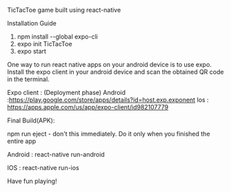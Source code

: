 TicTacToe game built using react-native

Installation Guide

1.	npm install --global expo-cli
2.	expo init TicTacToe
3.	expo start

One way to run react native apps on your android device is to use expo. Install the expo client in your android device and scan the obtained QR code in the terminal.

Expo client : (Deployment phase)
	Android :https://play.google.com/store/apps/details?id=host.exp.exponent 
	Ios : https://apps.apple.com/us/app/expo-client/id982107779 

Final Build(APK):

npm run eject - don't this immediately. Do it only when you finished the entire app

Android : react-native run-android

IOS : react-native run-ios

Have fun playing!




